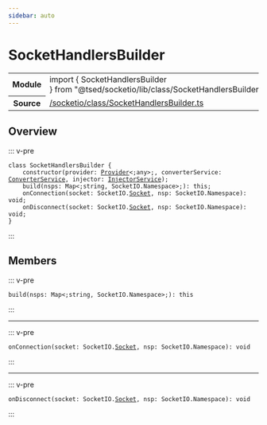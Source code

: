 ```yaml
---
sidebar: auto
---
```

# SocketHandlersBuilder <Badge text="Class" type="class"/>
<!-- Summary -->
<section class="symbol-info"><table class="is-full-width"><tbody><tr><th>Module</th><td><div class="lang-typescript"><span class="token keyword">import</span> { SocketHandlersBuilder }&nbsp;<span class="token keyword">from</span>&nbsp;<span class="token string">"@tsed/socketio/lib/class/SocketHandlersBuilder"</span></div></td></tr><tr><th>Source</th><td><a href="https://github.com/Romakita/ts-express-decorators/blob/v4.30.0/src//socketio/class/SocketHandlersBuilder.ts#L0-L0">/socketio/class/SocketHandlersBuilder.ts</a></td></tr></tbody></table></section>

<!-- Overview -->
## Overview


::: v-pre
<pre><code class="typescript-lang "><span class="token keyword">class</span> SocketHandlersBuilder <span class="token punctuation">{</span>
    <span class="token keyword">constructor</span><span class="token punctuation">(</span>provider<span class="token punctuation">:</span> <a href="#api/common/di/provider"><span class="token">Provider</span></a>&lt<span class="token punctuation">;</span><span class="token keyword">any</span>&gt<span class="token punctuation">;</span><span class="token punctuation">,</span> converterService<span class="token punctuation">:</span> <a href="#api/common/converters/converterservice"><span class="token">ConverterService</span></a><span class="token punctuation">,</span> injector<span class="token punctuation">:</span> <a href="#api/common/di/injectorservice"><span class="token">InjectorService</span></a><span class="token punctuation">)</span><span class="token punctuation">;</span>
    <span class="token function">build</span><span class="token punctuation">(</span>nsps<span class="token punctuation">:</span> Map&lt<span class="token punctuation">;</span><span class="token keyword">string</span><span class="token punctuation">,</span> SocketIO.Namespace&gt<span class="token punctuation">;</span><span class="token punctuation">)</span><span class="token punctuation">:</span> this<span class="token punctuation">;</span>
    <span class="token function">onConnection</span><span class="token punctuation">(</span>socket<span class="token punctuation">:</span> SocketIO.<a href="#api/socketio/socket"><span class="token">Socket</span></a><span class="token punctuation">,</span> nsp<span class="token punctuation">:</span> SocketIO.Namespace<span class="token punctuation">)</span><span class="token punctuation">:</span> <span class="token keyword">void</span><span class="token punctuation">;</span>
    <span class="token function">onDisconnect</span><span class="token punctuation">(</span>socket<span class="token punctuation">:</span> SocketIO.<a href="#api/socketio/socket"><span class="token">Socket</span></a><span class="token punctuation">,</span> nsp<span class="token punctuation">:</span> SocketIO.Namespace<span class="token punctuation">)</span><span class="token punctuation">:</span> <span class="token keyword">void</span><span class="token punctuation">;</span>
<span class="token punctuation">}</span></code></pre>
:::


<!-- Members -->




## Members


<div class="method-overview">
::: v-pre
<pre><code class="typescript-lang "><span class="token function">build</span><span class="token punctuation">(</span>nsps<span class="token punctuation">:</span> Map&lt<span class="token punctuation">;</span><span class="token keyword">string</span><span class="token punctuation">,</span> SocketIO.Namespace&gt<span class="token punctuation">;</span><span class="token punctuation">)</span><span class="token punctuation">:</span> this</code></pre>
:::
</div>




***



<div class="method-overview">
::: v-pre
<pre><code class="typescript-lang "><span class="token function">onConnection</span><span class="token punctuation">(</span>socket<span class="token punctuation">:</span> SocketIO.<a href="#api/socketio/socket"><span class="token">Socket</span></a><span class="token punctuation">,</span> nsp<span class="token punctuation">:</span> SocketIO.Namespace<span class="token punctuation">)</span><span class="token punctuation">:</span> <span class="token keyword">void</span></code></pre>
:::
</div>




***



<div class="method-overview">
::: v-pre
<pre><code class="typescript-lang "><span class="token function">onDisconnect</span><span class="token punctuation">(</span>socket<span class="token punctuation">:</span> SocketIO.<a href="#api/socketio/socket"><span class="token">Socket</span></a><span class="token punctuation">,</span> nsp<span class="token punctuation">:</span> SocketIO.Namespace<span class="token punctuation">)</span><span class="token punctuation">:</span> <span class="token keyword">void</span></code></pre>
:::
</div>